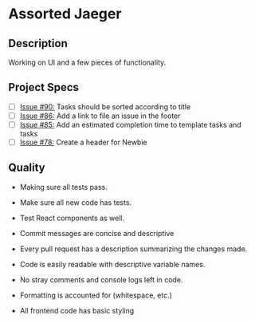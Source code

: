 # Assorted Jaeger
## Description
Working on UI and a few pieces of functionality.

## Project Specs
- [ ] [Issue #90:](https://github.com/GuildCrafts/noob/issues/90) Tasks should be sorted according to title
- [ ] [Issue #86:](https://github.com/GuildCrafts/noob/issues/86) Add a link to file an issue in the footer
- [ ] [Issue #85:](https://github.com/GuildCrafts/noob/issues/85) Add an estimated completion time to template tasks and tasks
- [ ] [Issue #78:](https://github.com/GuildCrafts/noob/issues/78) Create a header for Newbie

## Quality
* Making sure all tests pass.
* Make sure all new code has tests.
* Test React components as well.

* Commit messages are concise and descriptive
* Every pull request has a description summarizing the changes made.

* Code is easily readable with descriptive variable names.
* No stray comments and console logs left in code.
* Formatting is accounted for (whitespace, etc.)
* All frontend code has basic styling
